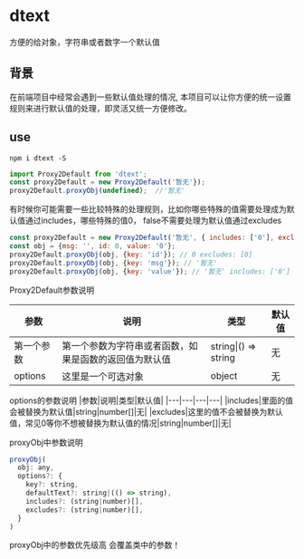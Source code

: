 # dtext
方便的给对象，字符串或者数字一个默认值

## 背景
在前端项目中经常会遇到一些默认值处理的情况, 本项目可以让你方便的统一设置规则来进行默认值的处理，即灵活又统一方便修改。
## use
```
npm i dtext -S
```

```js
import Proxy2Default from 'dtext';
const proxy2Default = new Proxy2Default('暂无'});
proxy2Default.proxyObj(undefined);  //'暂无'
```

有时候你可能需要一些比较特殊的处理规则，比如你哪些特殊的值需要处理成为默认值通过includes，哪些特殊的值0， false不需要处理为默认值通过excludes

```js
const proxy2Default = new Proxy2Default('暂无', { includes: ['0'], excludes: [0] });
const obj = {msg: '', id: 0, value: '0'};
proxy2Default.proxyObj(obj, {key: 'id'}); // 0 excludes: [0]
proxy2Default.proxyObj(obj, {key: 'msg'}); // '暂无'
proxy2Default.proxyObj(obj, {key: 'value'}); // '暂无' includes: ['0']

```
Proxy2Default参数说明

|参数|说明|类型|默认值|
|---|---|---|---|
|第一个参数|第一个参数为字符串或者函数，如果是函数的返回值为默认值|string\|() => string|无|
|options|这里是一个可选对象|object|无|

options的参数说明
|参数|说明|类型|默认值|
|---|---|---|---|
|includes|里面的值会被替换为默认值|string\|number[]|无|
|excludes|这里的值不会被替换为默认值，常见0等你不想被替换为默认值的情况|string\|number[]|无|

proxyObj中参数说明
```js
proxyObj(
  obj: any,
  options?: { 
    key?: string, 
    defaultText?: string|(() => string), 
    includes?: (string|number)[],
    excludes?: (string|number)[],
  }
)
```
proxyObj中的参数优先级高 会覆盖类中的参数！
